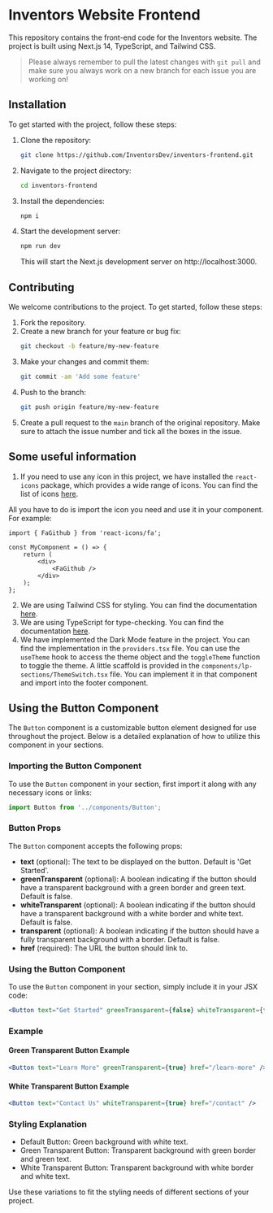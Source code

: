 # Inventors Website Frontend

This repository contains the front-end code for the Inventors website. The project is built using Next.js 14, TypeScript, and Tailwind CSS.

> Please always remember to pull the latest changes with `git pull` and make sure you always work on a new branch for each issue you are working on!

## Installation

To get started with the project, follow these steps:

1. Clone the repository:
    ```sh
    git clone https://github.com/InventorsDev/inventors-frontend.git
    ```

2. Navigate to the project directory:
    ```sh
    cd inventors-frontend
    ```

3. Install the dependencies:
    ```sh
    npm i
    ```

4. Start the development server:
    ```sh
    npm run dev
    ```
    This will start the Next.js development server on http://localhost:3000.

## Contributing

We welcome contributions to the project. To get started, follow these steps:

1. Fork the repository.
2. Create a new branch for your feature or bug fix:
    ```sh
    git checkout -b feature/my-new-feature
    ```
3. Make your changes and commit them:
    ```sh
    git commit -am 'Add some feature'
    ```
4. Push to the branch:
    ```sh
    git push origin feature/my-new-feature
    ```
5. Create a pull request to the `main` branch of the original repository. Make sure to attach the issue number and tick all the boxes in the issue.

## Some useful information
1. If you need to use any icon in this project, we have installed the `react-icons` package, which provides a wide range of icons. You can find the list of icons [here](https://react-icons.github.io/react-icons/).

All you have to do is import the icon you need and use it in your component. For example:
```tsx
import { FaGithub } from 'react-icons/fa';

const MyComponent = () => {
    return (
        <div>
            <FaGithub />
        </div>
    );
};
```

2. We are using Tailwind CSS for styling. You can find the documentation [here](https://tailwindcss.com/docs).
3. We are using TypeScript for type-checking. You can find the documentation [here](https://www.typescriptlang.org/docs/).
4. We have implemented the Dark Mode feature in the project. You can find the implementation in the `providers.tsx` file. You can use the `useTheme` hook to access the theme object and the `toggleTheme` function to toggle the theme. A little scaffold is provided in the `components/lp-sections/ThemeSwitch.tsx` file. You can implement it in that component and import into the footer component.

## Using the Button Component

The `Button` component is a customizable button element designed for use throughout the project. Below is a detailed explanation of how to utilize this component in your sections.

### Importing the Button Component

To use the `Button` component in your section, first import it along with any necessary icons or links:

```jsx
import Button from '../components/Button';
```

### Button Props
The `Button` component accepts the following props:

- **text** (optional): The text to be displayed on the button. Default is 'Get Started'.
- **greenTransparent** (optional): A boolean indicating if the button should have a transparent background with a green border and green text. Default is false.
- **whiteTransparent** (optional): A boolean indicating if the button should have a transparent background with a white border and white text. Default is false.
- **transparent** (optional): A boolean indicating if the button should have a fully transparent background with a border. Default is false.
- **href** (required): The URL the button should link to.

### Using the Button Component

To use the `Button` component in your section, simply include it in your JSX code:

```jsx
<Button text="Get Started" greenTransparent={false} whiteTransparent={false} transparent={false} href="/get-started" />
```

### Example

#### Green Transparent Button Example

```jsx
<Button text="Learn More" greenTransparent={true} href="/learn-more" />
```

#### White Transparent Button Example
```jsx
<Button text="Contact Us" whiteTransparent={true} href="/contact" />
```

### Styling Explanation
- Default Button: Green background with white text.
- Green Transparent Button: Transparent background with green border and green text.
- White Transparent Button: Transparent background with white border and white text.

Use these variations to fit the styling needs of different sections of your project.